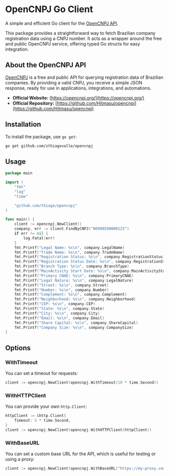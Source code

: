 # OpenCNPJ Go Client

A simple and efficient Go client for the [OpenCNPJ API](https://opencnpj.org/).

This package provides a straightforward way to fetch Brazilian company registration data using a CNPJ number. It acts as a wrapper around the free and public OpenCNPJ service, offering typed Go structs for easy integration.

## About the OpenCNPJ API

[OpenCNPJ](https://opencnpj.org/) is a free and public API for querying registration data of Brazilian companies. By providing a valid CNPJ, you receive a simple JSON response, ready for use in applications, integrations, and automations.

- **Official Website:** [https://opencnpj.org/](https://opencnpj.org/)
- **Official Repository:** [https://github.com/Hitmasu/opencnpj](https://github.com/Hitmasu/opencnpj)

## Installation

To install the package, use `go get`:

```bash
go get github.com/zthiagovalle/opencnpj
```

## Usage

```go
package main

import (
    "fmt"
    "log"
    "time"

    "github.com/thiago/opencnpj"
)

func main() {
    client := opencnpj.NewClient()
    company, err := client.FindByCNPJ("06990590000123")
    if err != nil {
        log.Fatal(err)
    }
    fmt.Printf("Legal Name: %s\n", company.LegalName)
    fmt.Printf("Trade Name: %s\n", company.TradeName)
    fmt.Printf("Registration Status: %s\n", company.RegistrationStatus)
    fmt.Printf("Registration Status Date: %s\n", company.RegistrationStatusDate)
    fmt.Printf("Branch Type: %s\n", company.BranchType)
    fmt.Printf("MainActivity Start Date: %s\n", company.MainActivityStartDate)
    fmt.Printf("Primary CNAE: %s\n", company.PrimaryCNAE)
    fmt.Printf("Legal Nature: %s\n", company.LegalNature)
    fmt.Printf("Street: %s\n", company.Street)
    fmt.Printf("Number: %s\n", company.Number)
    fmt.Printf("Complement: %s\n", company.Complement)
    fmt.Printf("Neighborhood: %s\n", company.Neighborhood)
    fmt.Printf("CEP: %s\n", company.CEP)
    fmt.Printf("State: %s\n", company.State)
    fmt.Printf("City: %s\n", company.City)
    fmt.Printf("Email: %s\n", company.Email)
    fmt.Printf("Share Capital: %s\n", company.ShareCapital)
    fmt.Printf("Company Size: %s\n", company.CompanySize)
}
```

## Options

### WithTimeout

You can set a timeout for requests:

```go
client := opencnpj.NewClient(opencnpj.WithTimeout(10 * time.Second))
```

### WithHTTPClient

You can provide your own `http.Client`:

```go
httpClient := &http.Client{
    Timeout: 5 * time.Second,
}
client := opencnpj.NewClient(opencnpj.WithHTTPClient(httpClient))
```

### WithBaseURL

You can set a custom base URL for the API, which is useful for testing or using a proxy:

```go
client := opencnpj.NewClient(opencnpj.WithBaseURL("https://my-proxy.com/%s"))
```
